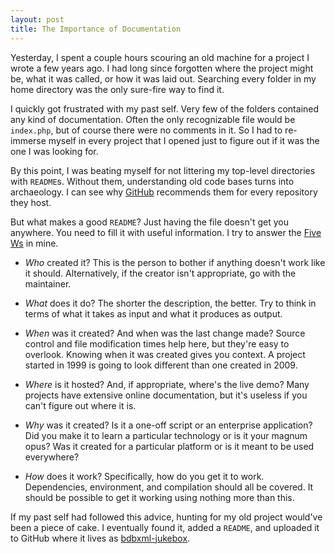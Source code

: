 ```yaml
---
layout: post
title: The Importance of Documentation
---
```


Yesterday, I spent a couple hours scouring an old machine for a
project I wrote a few years ago. I had long since forgotten where
the project might be, what it was called, or how it was laid out.
Searching every folder in my home directory was the only sure-fire
way to find it.

I quickly got frustrated with my past self. Very few of the folders
contained any kind of documentation. Often the only recognizable
file would be `index.php`, but of course there were no comments in
it. So I had to re-immerse myself in every project that I opened
just to figure out if it was the one I was looking for.

By this point, I was beating myself for not littering my top-level
directories with `README`s. Without them, understanding old code
bases turns into archaeology. I can see why [GitHub][] recommends
them for every repository they host.

But what makes a good `README`? Just having the file doesn't get
you anywhere. You need to fill it with useful information. I try
to answer the [Five Ws][] in mine.

-   *Who* created it? This is the person to bother if anything
    doesn't work like it should. Alternatively, if the creator isn't
    appropriate, go with the maintainer.

-   *What* does it do? The shorter the description, the better. Try
    to think in terms of what it takes as input and what it produces
    as output.

-   *When* was it created? And when was the last change made? Source
    control and file modification times help here, but they're easy
    to overlook. Knowing when it was created gives you context. A
    project started in 1999 is going to look different than one
    created in 2009.

-   *Where* is it hosted? And, if appropriate, where's the live demo?
    Many projects have extensive online documentation, but it's
    useless if you can't figure out where it is.

-   *Why* was it created? Is it a one-off script or an enterprise
    application? Did you make it to learn a particular technology
    or is it your magnum opus? Was it created for a particular
    platform or is it meant to be used everywhere?

-   *How* does it work? Specifically, how do you get it to work.
    Dependencies, environment, and compilation should all be covered.
    It should be possible to get it working using nothing more than
    this.

If my past self had followed this advice, hunting for my old
project would've been a piece of cake. I eventually found it, added
a `README`, and uploaded it to GitHub where it lives as [bdbxml-jukebox][].

[github]: https://github.com
[five ws]: http://en.wikipedia.org/wiki/Five_Ws
[bdbxml-jukebox]: https://github.com/tfausak/bdbxml-jukebox
